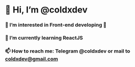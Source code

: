 # 👋 Hi, I’m @coldxdev
### 👀 I’m interested in Front-end developing 🚀
### 🌱 I’m currently learning ReactJS
### 📫 How to reach me: Telegram @coldxdev or mail to coldxdev@gmail.com
